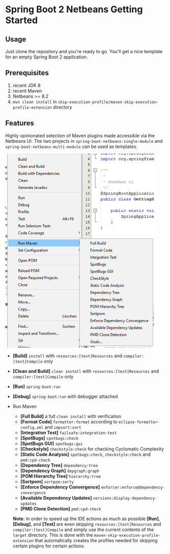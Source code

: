 # Spring Boot 2 Netbeans Getting Started

## Usage

Just clone the repository and you're ready to go. You'll get a nice template for an empty Spring Boot 2 application.

## Prerequisites
1. recent JDK 8
1. recent Maven
1. Netbeans >= 8.2
1. `mvn clean install` in `skip-execution-profile/maven-skip-execution-profile-extension` directory

## Features

Highly opinionated selection of Maven plugins made accessible via the Netbeans UI.
The two projects in `spring-boot-netbeans-single-module` and `spring-boot-netbeans-multi-module` can be used as templates.

![Sample Web applcation](./nbactions.png)

- **[Build]** `install` with `resources:[test]Resources` and `compiler:[test]Compile` only
- **[Clean and Build]** `clean install` with `resources:[test]Resources` and `compiler:[test]Compile` only
- **[Run]** `spring-boot:run`
- **[Debug]** `spring-boot:run` with debugger attached
- Run Maven
  - **[Full Build]** a full `clean install` with verification
  - **[Format Code]** `formatter:format` according to `eclipse-formatter-config.xml` and `impsort:sort`  
  - **[Integration Test]** `failsafe:integration-test`
  - **[SpotBugs]** `spotbugs:check`
  - **[SpotBugs GUI]** `spotbugs:gui`
  - **[Checkstyle]** `checkstyle:check` for checking Cyclomatic Complexity
  - **[Static Code Analysis]** `spotbugs:check`, `checkstyle:check` and `pmd:cpd-check` 
  - **[Dependency Tree]** `dependency:tree`
  - **[Dependency Graph]** `depgraph:graph`
  - **[POM Hierarchy Tree]** `hierarchy:tree`
  - **[Sortpom]** `sortpom:sorty`
  - **[Enforce Dependency Convergence]** `enforcer:enforce@dependency-convergence`
  - **[Available Dependency Updates]** `versions:display-dependency-updates`
  - **[PMD Clone Detection]** `pmd:cpd-check`

  **Note**: In order to speed up the IDE actions as much as possible **[Run]**, **[Debug]**, and **[Test]** are even skipping `resources:[test]Resources` and `compiler:[test]Compile` and simply use the current contents of the `target` directory.
  This is done with the `maven-skip-execution-profile-extension` that automatically creates the profiles needed for skipping certain plugins for certain actions.